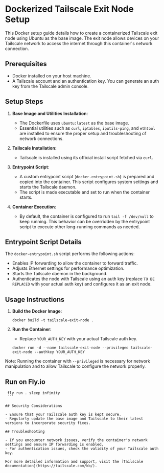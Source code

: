# Dockerized Tailscale Exit Node Setup

This Docker setup guide details how to create a containerized Tailscale exit node using Ubuntu as the base image. The exit node allows devices on your Tailscale network to access the internet through this container's network connection.

## Prerequisites

- Docker installed on your host machine.
- A Tailscale account and an authentication key. You can generate an auth key from the Tailscale admin console.

## Setup Steps

1. **Base Image and Utilities Installation**:
    - The Dockerfile uses `ubuntu:latest` as the base image.
    - Essential utilities such as `curl`, `iptables`, `iputils-ping`, and `ethtool` are installed to ensure the proper setup and troubleshooting of network connections.

2. **Tailscale Installation**:
    - Tailscale is installed using its official install script fetched via `curl`.

3. **Entrypoint Script**:
    - A custom entrypoint script (`docker-entrypoint.sh`) is prepared and copied into the container. This script configures system settings and starts the Tailscale daemon.
    - The script is made executable and set to run when the container starts.

4. **Container Execution**:
    - By default, the container is configured to run `tail -f /dev/null` to keep running. This behavior can be overridden by the entrypoint script to execute other long-running commands as needed.

## Entrypoint Script Details

The `docker-entrypoint.sh` script performs the following actions:
- Enables IP forwarding to allow the container to forward traffic.
- Adjusts Ethernet settings for performance optimization.
- Starts the Tailscale daemon in the background.
- Authenticates the node with Tailscale using an auth key (replace `TO BE REPLACED` with your actual auth key) and configures it as an exit node.

## Usage Instructions

1. **Build the Docker Image**:
    ```
    docker build -t tailscale-exit-node .
    ```

2. **Run the Container**:
    - Replace `YOUR_AUTH_KEY` with your actual Tailscale auth key.
    ```
    docker run -d --name tailscale-exit-node --privileged tailscale-exit-node --authkey YOUR_AUTH_KEY
    ```

Note: Running the container with `--privileged` is necessary for network manipulation and to allow Tailscale to configure the network properly.

## Run on Fly.io
   ```
    fly run . sleep infinity
    ```

## Security Considerations

- Ensure that your Tailscale auth key is kept secure.
- Regularly update the base image and Tailscale to their latest versions to incorporate security fixes.

## Troubleshooting

- If you encounter network issues, verify the container's network settings and ensure IP forwarding is enabled.
- For authentication issues, check the validity of your Tailscale auth key.

For more detailed information and support, visit the [Tailscale documentation](https://tailscale.com/kb/).

